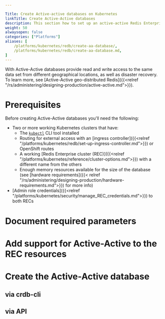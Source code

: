 ```yaml
---

Title: Create Active-active databases on Kubernetes
linkTitle: Create Active-Active databases
description: This section how to set up an active-active Redis Enterprise database on Kubernetes using the Redis operator.  
weight: 50
alwaysopen: false
categories: ["Platforms"]
aliases: [ 
    /platforms/kubernetes/redb/create-aa-database/,
    /platforms/kubernetes/redb/create-aa-database.md,
]
---
```

With Active-Active databases provide read and write access to the same data set from different geographical locations, as well as disaster recovery. To learn more, see [Active-Active geo-distributed Redis]({{<relref "/rs/administering/designing-production/active-active.md">}}).

# Prerequisites

Before creating Active-Active databases you'll need the following:

- Two or more working Kubernetes clusters that have:
  - The [`kubectl`](https://kubernetes.io/docs/reference/kubectl/overview/) CLI tool installed
  - Routing for external access with an [ingress controller]({{<relref "/platforms/kubernetes/redb/set-up-ingress-controller.md">}}) or OpenShift routes
  - A working [Redis Enterprise cluster (REC)]({{<relref "/platforms/kubernetes/reference/cluster-options.md">}}) with a different name from the others
  - Enough memory resources available for the size of the database (see [hardware requirements]({{< relref "/rs/administering/designing-production/hardware-requirements.md">}}) for more info)
- [Admin role credentials]({{<relref "/platforms/kubernetes/security/manage_REC_credentials.md">}}) to both RECs 

# Document required parameters

# Add support for Active-Active to the REC resources

# Create the Active-Active database

## via crdb-cli

## via API

